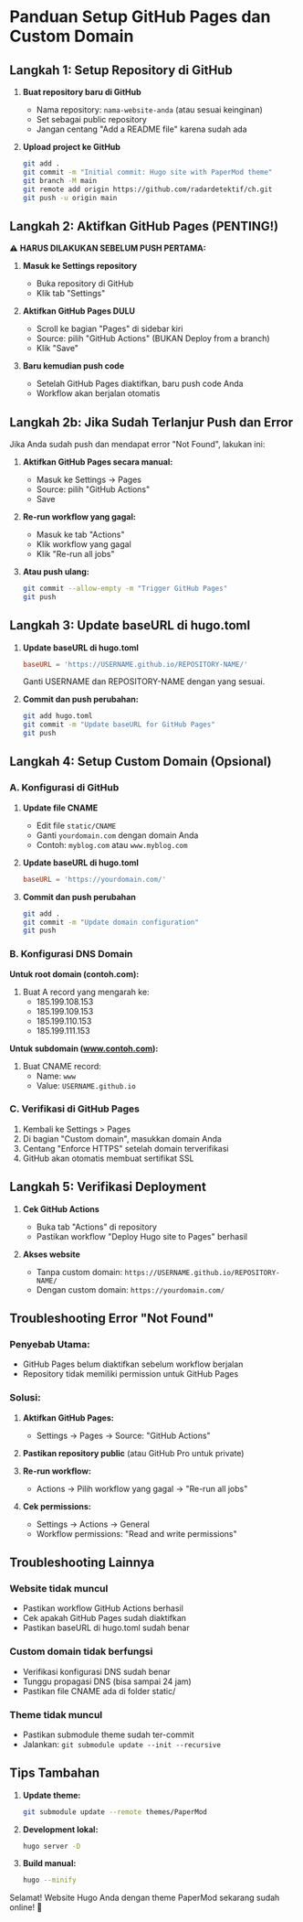 # Panduan Setup GitHub Pages dan Custom Domain

## Langkah 1: Setup Repository di GitHub

1. **Buat repository baru di GitHub**
   - Nama repository: `nama-website-anda` (atau sesuai keinginan)
   - Set sebagai public repository
   - Jangan centang "Add a README file" karena sudah ada

2. **Upload project ke GitHub**
   ```bash
   git add .
   git commit -m "Initial commit: Hugo site with PaperMod theme"
   git branch -M main
   git remote add origin https://github.com/radardetektif/ch.git
   git push -u origin main
   ```

## Langkah 2: Aktifkan GitHub Pages (PENTING!)

⚠️ **HARUS DILAKUKAN SEBELUM PUSH PERTAMA:**

1. **Masuk ke Settings repository**
   - Buka repository di GitHub
   - Klik tab "Settings"

2. **Aktifkan GitHub Pages DULU**
   - Scroll ke bagian "Pages" di sidebar kiri
   - Source: pilih "GitHub Actions" (BUKAN Deploy from a branch)
   - Klik "Save"

3. **Baru kemudian push code**
   - Setelah GitHub Pages diaktifkan, baru push code Anda
   - Workflow akan berjalan otomatis

## Langkah 2b: Jika Sudah Terlanjur Push dan Error

Jika Anda sudah push dan mendapat error "Not Found", lakukan ini:

1. **Aktifkan GitHub Pages secara manual:**
   - Masuk ke Settings → Pages
   - Source: pilih "GitHub Actions"
   - Save

2. **Re-run workflow yang gagal:**
   - Masuk ke tab "Actions"
   - Klik workflow yang gagal
   - Klik "Re-run all jobs"

3. **Atau push ulang:**
   ```bash
   git commit --allow-empty -m "Trigger GitHub Pages"
   git push
   ```

## Langkah 3: Update baseURL di hugo.toml

1. **Update baseURL di hugo.toml**
   ```toml
   baseURL = 'https://USERNAME.github.io/REPOSITORY-NAME/'
   ```
   Ganti USERNAME dan REPOSITORY-NAME dengan yang sesuai.

2. **Commit dan push perubahan:**
   ```bash
   git add hugo.toml
   git commit -m "Update baseURL for GitHub Pages"
   git push
   ```

## Langkah 4: Setup Custom Domain (Opsional)

### A. Konfigurasi di GitHub

1. **Update file CNAME**
   - Edit file `static/CNAME`
   - Ganti `yourdomain.com` dengan domain Anda
   - Contoh: `myblog.com` atau `www.myblog.com`

2. **Update baseURL di hugo.toml**
   ```toml
   baseURL = 'https://yourdomain.com/'
   ```

3. **Commit dan push perubahan**
   ```bash
   git add .
   git commit -m "Update domain configuration"
   git push
   ```

### B. Konfigurasi DNS Domain

**Untuk root domain (contoh.com):**
1. Buat A record yang mengarah ke:
   - 185.199.108.153
   - 185.199.109.153
   - 185.199.110.153
   - 185.199.111.153

**Untuk subdomain (www.contoh.com):**
1. Buat CNAME record:
   - Name: `www`
   - Value: `USERNAME.github.io`

### C. Verifikasi di GitHub Pages

1. Kembali ke Settings > Pages
2. Di bagian "Custom domain", masukkan domain Anda
3. Centang "Enforce HTTPS" setelah domain terverifikasi
4. GitHub akan otomatis membuat sertifikat SSL

## Langkah 5: Verifikasi Deployment

1. **Cek GitHub Actions**
   - Buka tab "Actions" di repository
   - Pastikan workflow "Deploy Hugo site to Pages" berhasil

2. **Akses website**
   - Tanpa custom domain: `https://USERNAME.github.io/REPOSITORY-NAME/`
   - Dengan custom domain: `https://yourdomain.com/`

## Troubleshooting Error "Not Found"

### Penyebab Utama:
- GitHub Pages belum diaktifkan sebelum workflow berjalan
- Repository tidak memiliki permission untuk GitHub Pages

### Solusi:
1. **Aktifkan GitHub Pages:**
   - Settings → Pages → Source: "GitHub Actions"

2. **Pastikan repository public** (atau GitHub Pro untuk private)

3. **Re-run workflow:**
   - Actions → Pilih workflow yang gagal → "Re-run all jobs"

4. **Cek permissions:**
   - Settings → Actions → General
   - Workflow permissions: "Read and write permissions"

## Troubleshooting Lainnya

### Website tidak muncul
- Pastikan workflow GitHub Actions berhasil
- Cek apakah GitHub Pages sudah diaktifkan
- Pastikan baseURL di hugo.toml sudah benar

### Custom domain tidak berfungsi
- Verifikasi konfigurasi DNS sudah benar
- Tunggu propagasi DNS (bisa sampai 24 jam)
- Pastikan file CNAME ada di folder static/

### Theme tidak muncul
- Pastikan submodule theme sudah ter-commit
- Jalankan: `git submodule update --init --recursive`

## Tips Tambahan

1. **Update theme:**
   ```bash
   git submodule update --remote themes/PaperMod
   ```

2. **Development lokal:**
   ```bash
   hugo server -D
   ```

3. **Build manual:**
   ```bash
   hugo --minify
   ```

Selamat! Website Hugo Anda dengan theme PaperMod sekarang sudah online! 🎉